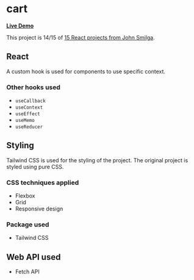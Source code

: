 # cart

[**Live Demo**](https://nickau309.github.io/cart/)

This project is 14/15 of [15 React projects from John Smilga](https://github.com/john-smilga/react-projects).

## React 
A custom hook is used for components to use specific context.

### Other hooks used
- `useCallback`
- `useContext`
- `useEffect`
- `useMemo`
- `useReducer`

## Styling
Tailwind CSS is used for the styling of the project. The original project is styled using pure CSS. 

### CSS techniques applied
- Flexbox
- Grid
- Responsive design

### Package used
- Tailwind CSS

## Web API used
- Fetch API
